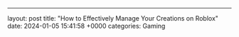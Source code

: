 ---
layout: post
title: "How to Effectively Manage Your Creations on Roblox"
date:   2024-01-05 15:41:58 +0000
categories: Gaming
